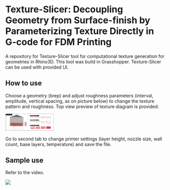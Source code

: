 # Texture-Slicer: Decoupling Geometry from Surface-finish by Parameterizing Texture Directly in G-code for FDM Printing

A repository for Texture-Slicer tool for computational texture generation for geometries in Rhino3D. This tool was build in Grasshopper. Texture-Slicer can be used with provided UI. 

## How to use

Choose a geometry (brep) and adjust roughness parameters (interval, amplitude, vertical spacing, as on picture below) to change the texture pattern and roughness. 
Top view preview of texture diagram is provided.

<p align="left">
<img src="images/baner_params.png" width="30%" />
</p>

Go to second tab to change printer settings (layer height, nozzle size, wall count, base layers, temperature) and save the file.

## Sample use

Refer to the video. 

<p align="left">
<img src="images/textureslicer_video.gif" width="30%" />
</p>
